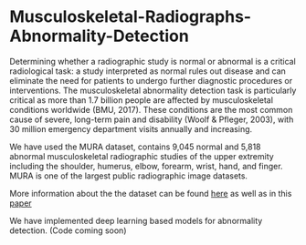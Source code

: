 # Musculoskeletal-Radiographs-Abnormality-Detection

Determining whether a radiographic study is normal or abnormal is a critical radiological task: a study interpreted as normal rules out disease and can eliminate the need for patients to undergo further diagnostic procedures or interventions. The musculoskeletal abnormality detection task is particularly critical as more than 1.7 billion people are affected by musculoskeletal conditions worldwide (BMU, 2017). These conditions are the most common cause of severe, long-term pain and disability (Woolf & Pfleger, 2003), with 30 million emergency department visits annually and increasing. 

We have used the MURA dataset, contains 9,045 normal and 5,818 abnormal musculoskeletal radiographic studies of the upper extremity including the shoulder, humerus, elbow, forearm, wrist, hand, and finger. MURA is one of the largest public radiographic image datasets. 

More information about the  the dataset can be found [here](http://stanfordmlgroup.github.io/competitions/mura/)  as well as in this [paper](http://https://arxiv.org/pdf/1712.06957.pdf)

We have implemented deep learning based models for abnormality detection. (Code coming soon)
